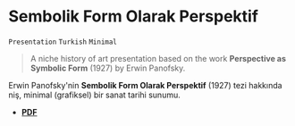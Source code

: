 # Sembolik Form Olarak Perspektif

`Presentation` `Turkish` `Minimal`

> A niche history of art presentation based on the work **Perspective as Symbolic Form** (1927) by Erwin Panofsky.

Erwin Panofsky'nin **Sembolik Form Olarak Perspektif** (1927) tezi hakkında niş, minimal (grafiksel) bir sanat tarihi sunumu.

* [**PDF**](./symbolic_form_as_perspective.pdf)
